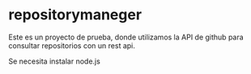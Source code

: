 # repositorymaneger
Este es un proyecto de prueba, donde utilizamos la API de github para consultar repositorios con un rest api.

Se necesita instalar node.js
